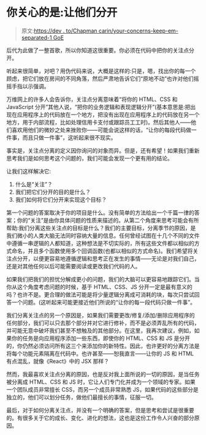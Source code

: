 # 你关心的是:让他们分开

> 原文:[https://dev . to/Chapman carin/your-concerns-keep-em-separated-1 GoE](https://dev.to/chapmancarin/your-concerns-keep-em-separated-1goe)

后代为此做了一整首歌，所以你知道这很重要。你必须在代码中把你的关注点分开。

听起来很简单，对吧？用伪代码来说，大概是这样的:只是，嗯，找出你的每一个顾虑，把它们放在房间的不同角落，然后严肃地告诉它们“原地不动”也许对他们摇摇手指以示强调。

万维网上的许多人会告诉你，关注点分离意味着“将你的 HTML、CSS 和 JavaScript 分开”其他人说，“把你的业务逻辑和表现逻辑分开”(基本意思是:把出现在应用程序上的代码放在一个地方，把没有出现在应用程序上的代码放在另一个地方，用于内部流程，比如处理信用卡支付或跟踪员工工时)。然后其他人——他们喜欢用他们的微妙之处来挫败你——可能会说这样的话，“让你的每段代码做一件事，而且只做一件事”，这听起来很不现实。

事实是，关注点分离的定义因你询问的对象而异。但是，还有希望！如果我们重新思考我们是如何思考这个问题的，我们可能会发现一个更有用的结论。

让我们这样解决它:

1.  什么是“关注”？
2.  我们把它们分开的目的是什么？
3.  我们如何将它们分开来实现这个目标？

第一个问题的答案取决于你的项目是什么。没有简单的方法给出一个千篇一律的答案；你的“关注”是由你具体问题的性质来描述的。从第二个角度来思考可能会有所帮助:我们分离这些关注点的目标是什么？我们的主要目标，分离季节的原因，是我们微小的人类大脑无法同时容纳大量的信息。任何曾经试图在十几个不同的文件中遵循一串逻辑的人都知道，这种想法是不切实际的，所有这些文件都以相似的方式命名，并且多个函数使用多个回调函数(也都以相似的方式命名)。我们希望将关注点分开，以便更容易地遵循逻辑和思考正在发生的事情——无论是对我们自己，还是对其他任何以后可能需要阅读或更改我们代码的人。

如果我们把我们的担忧分解成更小的问题，我们的大脑可以更容易地跟踪它们。当你从这个角度考虑问题的时候，基于 HTML、CSS、JS 分开一定是最有意义的吗？也许不是。更合理的做法可能是将少量逻辑分离成可消耗的块，每次只尝试回答一个问题。(这听起来可能更接近他们所说的“让你的每一段代码只做一件事”。

我们分离关注点的另一个原因是，如果我们需要更改/修复/添加/删除应用程序的任何部分，我们可以只去那个部分并对它进行修补，而不是必须弄乱所有的代码，并可能无意中破坏我们甚至不想触及的其他部分。在这里，我再次建议，例如，如果你的任务是向应用程序添加一些东西，即使你的 HTML、CSS 和 JS 是分开的，你仍然必须访问所有这三个来添加你的新特性。因此，也许更好的分离方法是将每个功能元素隔离在代码中。也许甚至——恕我直言——让你的 JS 和 HTML 有点混乱，就像《React》中的 JSX 那样？

然而，我最喜欢关注点分离的原因，也是反对我上面所说的一切的原因，是当任务被分离成 HTML、CSS 和 JS 时，它让人们专门化并成为一个领域的专家。如果一个团队成员非常擅长 CSS，而另一个成员非常熟悉 JS，如果代码的这些部分是独立的，他们可以划分任务，做他们最擅长的事情，征服一切。

最后，对于如何分离关注点，并没有一个明确的答案，但是思考和尝试是很重要的。有很多关于它的成长、变化、进化的想法，这也是这份工作令人兴奋的部分原因。